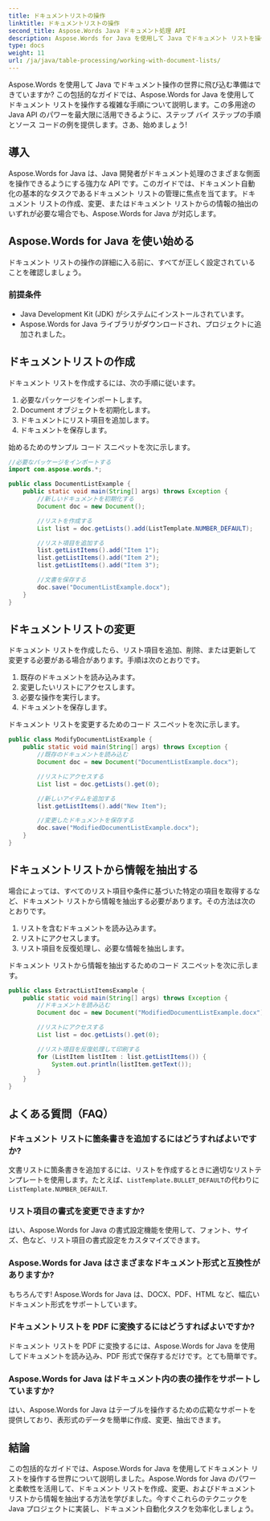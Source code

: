 ```yaml
---
title: ドキュメントリストの操作
linktitle: ドキュメントリストの操作
second_title: Aspose.Words Java ドキュメント処理 API
description: Aspose.Words for Java を使用して Java でドキュメント リストを操作する方法を学習します。このステップ バイ ステップ ガイドには、効率的なドキュメント操作のためのソース コード例が含まれています。
type: docs
weight: 11
url: /ja/java/table-processing/working-with-document-lists/
---
```


Aspose.Words を使用して Java でドキュメント操作の世界に飛び込む準備はできていますか? この包括的なガイドでは、Aspose.Words for Java を使用してドキュメント リストを操作する複雑な手順について説明します。この多用途の Java API のパワーを最大限に活用できるように、ステップ バイ ステップの手順とソース コードの例を提供します。さあ、始めましょう!

## 導入

Aspose.Words for Java は、Java 開発者がドキュメント処理のさまざまな側面を操作できるようにする強力な API です。このガイドでは、ドキュメント自動化の基本的なタスクであるドキュメント リストの管理に焦点を当てます。ドキュメント リストの作成、変更、またはドキュメント リストからの情報の抽出のいずれが必要な場合でも、Aspose.Words for Java が対応します。

## Aspose.Words for Java を使い始める

ドキュメント リストの操作の詳細に入る前に、すべてが正しく設定されていることを確認しましょう。

### 前提条件

- Java Development Kit (JDK) がシステムにインストールされています。
- Aspose.Words for Java ライブラリがダウンロードされ、プロジェクトに追加されました。

## ドキュメントリストの作成

ドキュメント リストを作成するには、次の手順に従います。

1. 必要なパッケージをインポートします。
2. Document オブジェクトを初期化します。
3. ドキュメントにリスト項目を追加します。
4. ドキュメントを保存します。

始めるためのサンプル コード スニペットを次に示します。

```java
//必要なパッケージをインポートする
import com.aspose.words.*;

public class DocumentListExample {
    public static void main(String[] args) throws Exception {
        //新しいドキュメントを初期化する
        Document doc = new Document();

        //リストを作成する
        List list = doc.getLists().add(ListTemplate.NUMBER_DEFAULT);

        //リスト項目を追加する
        list.getListItems().add("Item 1");
        list.getListItems().add("Item 2");
        list.getListItems().add("Item 3");

        //文書を保存する
        doc.save("DocumentListExample.docx");
    }
}
```

## ドキュメントリストの変更

ドキュメント リストを作成したら、リスト項目を追加、削除、または更新して変更する必要がある場合があります。手順は次のとおりです。

1. 既存のドキュメントを読み込みます。
2. 変更したいリストにアクセスします。
3. 必要な操作を実行します。
4. ドキュメントを保存します。

ドキュメント リストを変更するためのコード スニペットを次に示します。

```java
public class ModifyDocumentListExample {
    public static void main(String[] args) throws Exception {
        //既存のドキュメントを読み込む
        Document doc = new Document("DocumentListExample.docx");

        //リストにアクセスする
        List list = doc.getLists().get(0);

        //新しいアイテムを追加する
        list.getListItems().add("New Item");

        //変更したドキュメントを保存する
        doc.save("ModifiedDocumentListExample.docx");
    }
}
```

## ドキュメントリストから情報を抽出する

場合によっては、すべてのリスト項目や条件に基づいた特定の項目を取得するなど、ドキュメント リストから情報を抽出する必要があります。その方法は次のとおりです。

1. リストを含むドキュメントを読み込みます。
2. リストにアクセスします。
3. リスト項目を反復処理し、必要な情報を抽出します。

ドキュメント リストから情報を抽出するためのコード スニペットを次に示します。

```java
public class ExtractListItemsExample {
    public static void main(String[] args) throws Exception {
        //ドキュメントを読み込む
        Document doc = new Document("ModifiedDocumentListExample.docx");

        //リストにアクセスする
        List list = doc.getLists().get(0);

        //リスト項目を反復処理して印刷する
        for (ListItem listItem : list.getListItems()) {
            System.out.println(listItem.getText());
        }
    }
}
```

## よくある質問（FAQ）

### ドキュメント リストに箇条書きを追加するにはどうすればよいですか?
文書リストに箇条書きを追加するには、リストを作成するときに適切なリストテンプレートを使用します。たとえば、`ListTemplate.BULLET_DEFAULT`の代わりに`ListTemplate.NUMBER_DEFAULT`.

### リスト項目の書式を変更できますか?
はい、Aspose.Words for Java の書式設定機能を使用して、フォント、サイズ、色など、リスト項目の書式設定をカスタマイズできます。

### Aspose.Words for Java はさまざまなドキュメント形式と互換性がありますか?
もちろんです! Aspose.Words for Java は、DOCX、PDF、HTML など、幅広いドキュメント形式をサポートしています。

### ドキュメントリストを PDF に変換するにはどうすればよいですか?
ドキュメント リストを PDF に変換するには、Aspose.Words for Java を使用してドキュメントを読み込み、PDF 形式で保存するだけです。とても簡単です。

### Aspose.Words for Java はドキュメント内の表の操作をサポートしていますか?
はい、Aspose.Words for Java はテーブルを操作するための広範なサポートを提供しており、表形式のデータを簡単に作成、変更、抽出できます。

## 結論

この包括的なガイドでは、Aspose.Words for Java を使用してドキュメント リストを操作する世界について説明しました。Aspose.Words for Java のパワーと柔軟性を活用して、ドキュメント リストを作成、変更、およびドキュメント リストから情報を抽出する方法を学びました。今すぐこれらのテクニックを Java プロジェクトに実装し、ドキュメント自動化タスクを効率化しましょう。